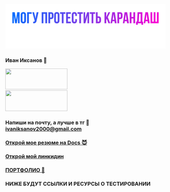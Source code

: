 ![Header](https://github.com/IvanIksanov/ivaniksanov/blob/main/IMG_1538.PNG)
### Иван Иксанов 👋
<a rel="nofollow noopener noreferrer" href="https://t.me/evanovnew" target="_blank"><img rel="nofollow" src="https://i.ibb.co/tDPZfqM/IMG-5878.png" style="opacity:;width:195px;height:65px;border-square: 100px 100px 100px 100px ;" target="_blank"><br></a> 
<a rel="nofollow noopener noreferrer" href="https://www.instagram.com/eeevanofff/" target="_blank"><img rel="nofollow" src="https://Users/eeevanofff/Downloads/Instagram%20-%20Negative.svg" style="opacity: 1;;width:195px;height:65px;border-square: 100px 100px 100px 100px ;" target="_blank"><br></a>
### Напиши на почту, а лучше в тг 💩 ivaniksanov2000@gmail.com
### [Открой мое резюме на Docs 😈](https://docs.google.com/document/d/1HRhtAmWjqkDpU7Tl_bUSwl8JZkZJrTy3cRrkINeLbnQ/edit?usp=sharing)
### [Открой мой линкидин](https://www.linkedin.com/in/ivan-iksanov-765794229/)
### [ПОРТФОЛИО 👾](https://drive.google.com/drive/folders/1tzLY46qKzsIftwOoA00wwULfRxo6GY-D?usp=sharing)

### НИЖЕ БУДУТ ССЫЛКИ И РЕСУРСЫ О ТЕСТИРОВАНИИ

